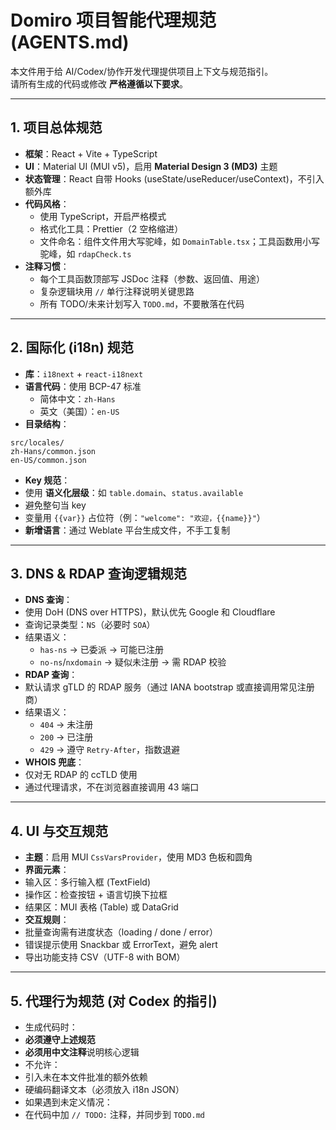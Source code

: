 # Domiro 项目智能代理规范 (AGENTS.md)

本文件用于给 AI/Codex/协作开发代理提供项目上下文与规范指引。  
请所有生成的代码或修改 **严格遵循以下要求**。

---

## 1. 项目总体规范

- **框架**：React + Vite + TypeScript
- **UI**：Material UI (MUI v5)，启用 **Material Design 3 (MD3)** 主题
- **状态管理**：React 自带 Hooks (useState/useReducer/useContext)，不引入额外库
- **代码风格**：
  - 使用 TypeScript，开启严格模式
  - 格式化工具：Prettier（2 空格缩进）
  - 文件命名：组件文件用大写驼峰，如 `DomainTable.tsx`；工具函数用小写驼峰，如 `rdapCheck.ts`
- **注释习惯**：
  - 每个工具函数顶部写 JSDoc 注释（参数、返回值、用途）
  - 复杂逻辑块用 `//` 单行注释说明关键思路
  - 所有 TODO/未来计划写入 `TODO.md`，不要散落在代码

---

## 2. 国际化 (i18n) 规范

- **库**：`i18next` + `react-i18next`
- **语言代码**：使用 BCP-47 标准
  - 简体中文：`zh-Hans`
  - 英文（美国）：`en-US`
- **目录结构**：

```file
src/locales/
zh-Hans/common.json
en-US/common.json
```

- **Key 规范**：
- 使用 **语义化层级**：如 `table.domain`、`status.available`
- 避免整句当 key
- 变量用 `{{var}}` 占位符（例：`"welcome": "欢迎，{{name}}"`）
- **新增语言**：通过 Weblate 平台生成文件，不手工复制

---

## 3. DNS & RDAP 查询逻辑规范

- **DNS 查询**：
- 使用 DoH (DNS over HTTPS)，默认优先 Google 和 Cloudflare
- 查询记录类型：`NS`（必要时 `SOA`）
- 结果语义：
  - `has-ns` → 已委派 → 可能已注册
  - `no-ns`/`nxdomain` → 疑似未注册 → 需 RDAP 校验
- **RDAP 查询**：
- 默认请求 gTLD 的 RDAP 服务（通过 IANA bootstrap 或直接调用常见注册商）
- 结果语义：
  - `404` → 未注册
  - `200` → 已注册
  - `429` → 遵守 `Retry-After`，指数退避
- **WHOIS 兜底**：
- 仅对无 RDAP 的 ccTLD 使用
- 通过代理请求，不在浏览器直接调用 43 端口

---

## 4. UI 与交互规范

- **主题**：启用 MUI `CssVarsProvider`，使用 MD3 色板和圆角
- **界面元素**：
- 输入区：多行输入框 (TextField)
- 操作区：检查按钮 + 语言切换下拉框
- 结果区：MUI 表格 (Table) 或 DataGrid
- **交互规则**：
- 批量查询需有进度状态（loading / done / error）
- 错误提示使用 Snackbar 或 ErrorText，避免 alert
- 导出功能支持 CSV（UTF-8 with BOM）

---

## 5. 代理行为规范 (对 Codex 的指引)

- 生成代码时：
- **必须遵守上述规范**
- **必须用中文注释**说明核心逻辑
- 不允许：
- 引入未在本文件批准的额外依赖
- 硬编码翻译文本（必须放入 i18n JSON）
- 如果遇到未定义情况：
- 在代码中加 `// TODO:` 注释，并同步到 `TODO.md`